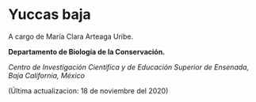 # Yuccas baja

A cargo de María Clara Arteaga Uribe. 

**Departamento de Biología de la Conservación.**

_Centro de Investigación Científica y de Educación Superior de Ensenada, Baja California, México_

(Última actualizacion: 18 de noviembre del 2020)
